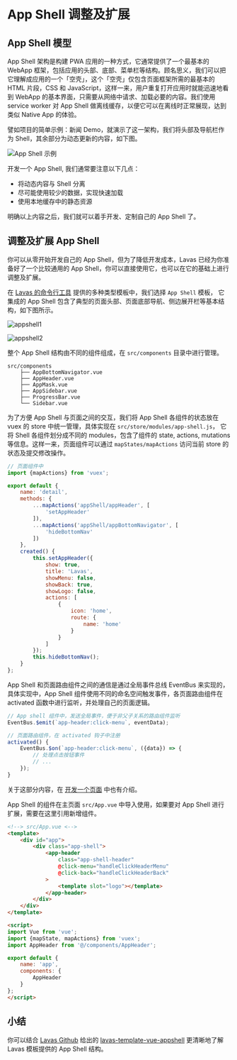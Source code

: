 # App Shell 调整及扩展

## App Shell 模型

App Shell 架构是构建 PWA 应用的一种方式，它通常提供了一个最基本的 WebApp 框架，包括应用的头部、底部、菜单栏等结构。顾名思义，我们可以把它理解成应用的一个「空壳」，这个「空壳」仅包含页面框架所需的最基本的 HTML 片段，CSS 和 JavaScript，这样一来，用户重复打开应用时就能迅速地看到 WebApp 的基本界面，只需要从网络中请求、加载必要的内容。我们使用 service worker 对 App Shell 做离线缓存，以便它可以在离线时正常展现，达到类似 Native App 的体验。

譬如项目的简单示例：新闻 Demo，就演示了这一架构，我们将头部及导航栏作为 Shell，其余部分为动态更新的内容，如下图。

![App Shell 示例](./images/app-shell-1.png)

开发一个 App Shell, 我们通常要注意以下几点：

- 将动态内容与 Shell 分离
- 尽可能使用较少的数据，实现快速加载
- 使用本地缓存中的静态资源

明确以上内容之后，我们就可以着手开发、定制自己的 App Shell 了。


## 调整及扩展 App Shell

你可以从零开始开发自己的 App Shell，但为了降低开发成本，Lavas 已经为你准备好了一个比较通用的 App Shell，你可以直接使用它，也可以在它的基础上进行调整及扩展。

在 [Lavas 的命令行工具](https://github.com/lavas-project/lavas) 提供的多种类型模板中，我们选择 `App Shell` 模板，
它集成的 App Shell 包含了典型的页面头部、页面底部导航、侧边展开栏等基本结构，如下图所示。

![appshell1](./images/app-shell-3.png)

![appshell2](./images/app-shell-4.png)

整个 App Shell 结构由不同的组件组成，在 `src/components` 目录中进行管理。

```
src/components
    ├── AppBottomNavigator.vue
    ├── AppHeader.vue
    ├── AppMask.vue
    ├── AppSidebar.vue
    ├── ProgressBar.vue
    └── Sidebar.vue
```

为了方便 App Shell 与页面之间的交互，我们将 App Shell 各组件的状态放在 vuex 的 store 中统一管理，具体实现在 `src/store/modules/app-shell.js`， 它将 Shell 各组件划分成不同的 modules，包含了组件的 state, actions, mutations 等信息。这样一来，页面组件可以通过 `mapStates/mapActions` 访问当前 store 的状态及提交修改操作。

``` javascript
// 页面组件中
import {mapActions} from 'vuex';

export default {
    name: 'detail',
    methods: {
        ...mapActions('appShell/appHeader', [
            'setAppHeader'
        ]),
        ...mapActions('appShell/appBottomNavigator', [
            'hideBottomNav'
        ])
    },
    created() {
        this.setAppHeader({
            show: true,
            title: 'Lavas',
            showMenu: false,
            showBack: true,
            showLogo: false,
            actions: [
                {
                    icon: 'home',
                    route: {
                        name: 'home'
                    }
                }
            ]
        });
        this.hideBottomNav();
    }
};
```

App Shell 和页面路由组件之间的通信是通过全局事件总线 EventBus 来实现的，具体实现中，App Shell 组件使用不同的命名空间触发事件，各页面路由组件在 activated 函数中进行监听，并处理自己的页面逻辑。

``` javascript
// App shell 组件中，发送全局事件，便于非父子关系的路由组件监听
EventBus.$emit(`app-header:click-menu`, eventData);
```

``` javascript
// 页面路由组件，在 activated 钩子中注册
activated() {
    EventBus.$on(`app-header:click-menu`, ({data}) => {
        // 处理点击按钮事件
        // ...
    });
}

```

关于这部分内容，在 [开发一个页面](https://lavas.baidu.com/guide/vue/doc/vue/01-foundation/03-how-to-add-a-page#与-app-shell-的交互) 中也有介绍。

App Shell 的组件在主页面 `src/App.vue` 中导入使用，如果要对 App Shell 进行扩展，需要在这里引用新增组件。

``` html
<!--> src/App.vue <-->
<template>
    <div id="app">
        <div class="app-shell">
            <app-header
                class="app-shell-header"
                @click-menu="handleClickHeaderMenu"
                @click-back="handleClickHeaderBack"
            >
                <template slot="logo"></template>
            </app-header>
        </div>
    </div>
</template>

<script>
import Vue from 'vue';
import {mapState, mapActions} from 'vuex';
import AppHeader from '@/components/AppHeader';

export default {
    name: 'app',
    components: {
        AppHeader
    }
};
</script>
```

## 小结

你可以结合 [Lavas Github](https://github.com/lavas-project) 给出的 [lavas-template-vue-appshell](https://github.com/lavas-project/lavas-template-vue-appshell) 更清晰地了解 Lavas 模板提供的 App Shell 结构。





